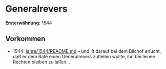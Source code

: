 # Generalrevers

**Ersterwähnung:** 1544

## Vorkommen
- 1544: [jahre/1544/README.md](../jahre/1544/README.md) – und iſt darauf bei dem Biſchof erſucht,
daß er dem Rate einen Generalrevers zuſtellen wollte,
ihn bei ſeinen Rechten bleiben zu laſſen...
